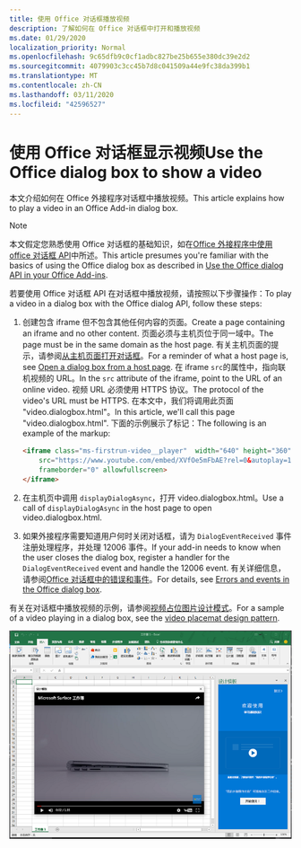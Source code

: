 ```yaml
---
title: 使用 Office 对话框播放视频
description: 了解如何在 Office 对话框中打开和播放视频
ms.date: 01/29/2020
localization_priority: Normal
ms.openlocfilehash: 9c65dfb9c0cf1adbc827be25b655e380dc39e2d2
ms.sourcegitcommit: 4079903c3cc45b7d8c041509a44e9fc38da399b1
ms.translationtype: MT
ms.contentlocale: zh-CN
ms.lasthandoff: 03/11/2020
ms.locfileid: "42596527"
---
```

# <a name="use-the-office-dialog-box-to-show-a-video"></a><span data-ttu-id="2a1bb-103">使用 Office 对话框显示视频</span><span class="sxs-lookup"><span data-stu-id="2a1bb-103">Use the Office dialog box to show a video</span></span>

<span data-ttu-id="2a1bb-104">本文介绍如何在 Office 外接程序对话框中播放视频。</span><span class="sxs-lookup"><span data-stu-id="2a1bb-104">This article explains how to play a video in an Office Add-in dialog box.</span></span>

> [!NOTE]
> <span data-ttu-id="2a1bb-105">本文假定您熟悉使用 Office 对话框的基础知识，如在[Office 外接程序中使用 office 对话框 API](dialog-api-in-office-add-ins.md)中所述。</span><span class="sxs-lookup"><span data-stu-id="2a1bb-105">This article presumes you're familiar with the basics of using the Office dialog box as described in [Use the Office dialog API in your Office Add-ins](dialog-api-in-office-add-ins.md).</span></span>

<span data-ttu-id="2a1bb-106">若要使用 Office 对话框 API 在对话框中播放视频，请按照以下步骤操作：</span><span class="sxs-lookup"><span data-stu-id="2a1bb-106">To play a video in a dialog box with the Office dialog API, follow these steps:</span></span>

1. <span data-ttu-id="2a1bb-107">创建包含 iframe 但不包含其他任何内容的页面。</span><span class="sxs-lookup"><span data-stu-id="2a1bb-107">Create a page containing an iframe and no other content.</span></span> <span data-ttu-id="2a1bb-108">页面必须与主机页位于同一域中。</span><span class="sxs-lookup"><span data-stu-id="2a1bb-108">The page must be in the same domain as the host page.</span></span> <span data-ttu-id="2a1bb-109">有关主机页面的提示，请参阅[从主机页面打开对话框](dialog-api-in-office-add-ins.md#open-a-dialog-box-from-a-host-page)。</span><span class="sxs-lookup"><span data-stu-id="2a1bb-109">For a reminder of what a host page is, see [Open a dialog box from a host page](dialog-api-in-office-add-ins.md#open-a-dialog-box-from-a-host-page).</span></span> <span data-ttu-id="2a1bb-110">在 iframe `src`的属性中，指向联机视频的 URL。</span><span class="sxs-lookup"><span data-stu-id="2a1bb-110">In the `src` attribute of the iframe, point to the URL of an online video.</span></span> <span data-ttu-id="2a1bb-111">视频 URL 必须使用 HTTPS 协议。</span><span class="sxs-lookup"><span data-stu-id="2a1bb-111">The protocol of the video's URL must be HTTPS.</span></span> <span data-ttu-id="2a1bb-112">在本文中，我们将调用此页面 "video.dialogbox.html"。</span><span class="sxs-lookup"><span data-stu-id="2a1bb-112">In this article, we'll call this page "video.dialogbox.html".</span></span> <span data-ttu-id="2a1bb-113">下面的示例展示了标记：</span><span class="sxs-lookup"><span data-stu-id="2a1bb-113">The following is an example of the markup:</span></span>

    ```HTML
    <iframe class="ms-firstrun-video__player"  width="640" height="360"
        src="https://www.youtube.com/embed/XVfOe5mFbAE?rel=0&autoplay=1"
        frameborder="0" allowfullscreen>
    </iframe>
    ```

2. <span data-ttu-id="2a1bb-114">在主机页中调用 `displayDialogAsync`，打开 video.dialogbox.html。</span><span class="sxs-lookup"><span data-stu-id="2a1bb-114">Use a call of `displayDialogAsync` in the host page to open video.dialogbox.html.</span></span>
3. <span data-ttu-id="2a1bb-115">如果外接程序需要知道用户何时关闭对话框，请为 `DialogEventReceived` 事件注册处理程序，并处理 12006 事件。</span><span class="sxs-lookup"><span data-stu-id="2a1bb-115">If your add-in needs to know when the user closes the dialog box, register a handler for the `DialogEventReceived` event and handle the 12006 event.</span></span> <span data-ttu-id="2a1bb-116">有关详细信息，请参阅[Office 对话框中的错误和事件](dialog-handle-errors-events.md)。</span><span class="sxs-lookup"><span data-stu-id="2a1bb-116">For details, see [Errors and events in the Office dialog box](dialog-handle-errors-events.md).</span></span>

<span data-ttu-id="2a1bb-117">有关在对话框中播放视频的示例，请参阅[视频占位图片设计模式](../design/first-run-experience-patterns.md#video-placemat)。</span><span class="sxs-lookup"><span data-stu-id="2a1bb-117">For a sample of a video playing in a dialog box, see the [video placemat design pattern](../design/first-run-experience-patterns.md#video-placemat).</span></span>

![在外接程序对话框中播放视频的屏幕截图](../images/video-placemats-dialog-open.png)
